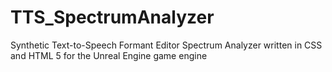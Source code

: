 # TTS_SpectrumAnalyzer
 Synthetic Text-to-Speech Formant Editor Spectrum Analyzer written in CSS and HTML 5 for the Unreal Engine game engine
